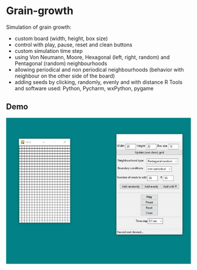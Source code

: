 # Grain-growth
Simulation of grain growth:
* custom board (width, height, box size)
* control with play, pause, reset and clean buttons
* custom simulation time step
* using Von Neumann, Moore, Hexagonal (left, right, random) and Pentagonal (random) neighbourhoods
* allowing periodical and non periodical neighbourhoods (behavior with neighbour on the other side of the board)
* adding seeds by clicking, randomly, evenly and with distance R
Tools and software used: Python, Pycharm, wxPython, pygame
## Demo
<img src="https://github.com/Budziaszek/Grain-growth/blob/master/demo/demo.gif" alt="Demo" width="600">
